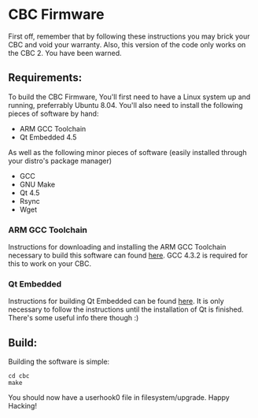 CBC Firmware
============
First off, remember that by following these instructions you may brick your CBC and void your warranty.  Also, this version of the code only works on the CBC 2.  You have been warned.

Requirements:
-------------
To build the CBC Firmware, You'll first need to have a Linux system up and running, preferrably Ubuntu 8.04.  You'll also need to install the following pieces of software by hand:

* ARM GCC Toolchain
* Qt Embedded 4.5

As well as the following minor pieces of software (easily installed through your distro's package manager)

* GCC
* GNU Make
* Qt 4.5
* Rsync
* Wget

### ARM GCC Toolchain ###
Instructions for downloading and installing the ARM GCC Toolchain necessary to build this software can found [here](http://wiki.chumby.com/mediawiki/index.php/GNU_Toolchain).  GCC 4.3.2 is required for this to work on your CBC.

### Qt Embedded ###
Instructions for building Qt Embedded can be found [here](http://www.jespersaur.com/drupal/node/30).  It is only necessary to follow the instructions until the installation of Qt is finished.  There's some useful info there though :)

Build:
---------

Building the software is simple:

    cd cbc
    make

You should now have a userhook0 file in filesystem/upgrade.  Happy Hacking!

